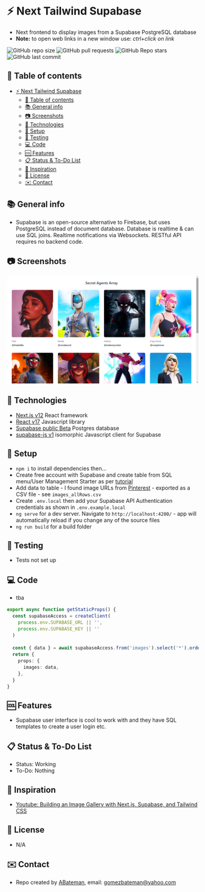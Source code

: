 # :zap: Next Tailwind Supabase

* Next frontend to display images from a Supabase PostgreSQL database
* **Note:** to open web links in a new window use: _ctrl+click on link_

![GitHub repo size](https://img.shields.io/github/repo-size/AndrewJBateman/next-tailwind-supabase?style=plastic)
![GitHub pull requests](https://img.shields.io/github/issues-pr/AndrewJBateman/next-tailwind-supabase?style=plastic)
![GitHub Repo stars](https://img.shields.io/github/stars/AndrewJBateman/next-tailwind-supabase?style=plastic)
![GitHub last commit](https://img.shields.io/github/last-commit/AndrewJBateman/next-tailwind-supabase?style=plastic)

## :page_facing_up: Table of contents

* [:zap: Next Tailwind Supabase](#zap-next-tailwind-supabase)
  * [:page_facing_up: Table of contents](#page_facing_up-table-of-contents)
  * [:books: General info](#books-general-info)
  * [:camera: Screenshots](#camera-screenshots)
  * [:signal_strength: Technologies](#signal_strength-technologies)
  * [:floppy_disk: Setup](#floppy_disk-setup)
  * [:flashlight: Testing](#flashlight-testing)
  * [:computer: Code](#computer-code)
  * [:cool: Features](#cool-features)
  * [:clipboard: Status & To-Do List](#clipboard-status--to-do-list)
  * [:clap: Inspiration](#clap-inspiration)
  * [:file_folder: License](#file_folder-license)
  * [:envelope: Contact](#envelope-contact)

## :books: General info

* Supabase is an open-source alternative to Firebase, but uses PostgreSQL instead of document database. Database is realtime & can use SQL joins. Realtime notifications via Websockets. RESTful API requires no backend code.

## :camera: Screenshots

![Example screenshot](./img/array.png)

## :signal_strength: Technologies

* [Next.js v12](https://nextjs.org/) React framework
* [React v17](https://reactjs.org/) Javascript library
* [Supabase public Beta](https://supabase.io/) Postgres database
* [supabase-js v1](https://www.npmjs.com/package/@supabase/supabase-js) isomorphic Javascript client for Supabase

## :floppy_disk: Setup

* `npm i` to install dependencies then...
* Create free account with Supabase and create table from SQL menu/User Management Starter as per [tutorial](https://www.youtube.com/watch?v=x38PWNZhSEM)
* Add data to table - I found image URLs from [Pinterest](https://www.pinterest.com.mx/) - exported as a CSV file - see `images_allRows.csv`
* Create `.env.local` then add your Supabase API Authentication credentials as shown in `.env.example.local`
* `ng serve` for a dev server. Navigate to `http://localhost:4200/` - app will automatically reload if you change any of the source files
* `ng run build` for a build folder

## :flashlight: Testing

* Tests not set up

## :computer: Code

* tba

```typescript
export async function getStaticProps() {
  const supabaseAccess = createClient(
    process.env.SUPABASE_URL || '',
    process.env.SUPABASE_KEY || ''
  )

  const { data } = await supabaseAccess.from('images').select('*').order('id')
  return {
    props: {
      images: data,
    },
  }
}
```

## :cool: Features

* Supabase user interface is cool to work with and they have SQL templates to create a user login etc.

## :clipboard: Status & To-Do List

* Status: Working
* To-Do: Nothing

## :clap: Inspiration

* [Youtube: Building an Image Gallery with Next.js, Supabase, and Tailwind CSS](https://www.youtube.com/watch?v=BSoRXk1FIw8)

## :file_folder: License

* N/A

## :envelope: Contact

* Repo created by [ABateman](https://github.com/AndrewJBateman), email: gomezbateman@yahoo.com
